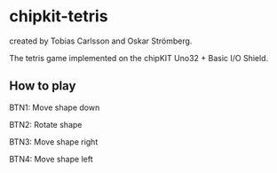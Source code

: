 # chipkit-tetris
created by Tobias Carlsson and Oskar Strömberg.



The tetris game implemented on the chipKIT Uno32 + Basic I/O Shield.

## How to play
BTN1: Move shape down

BTN2: Rotate shape

BTN3: Move shape right

BTN4: Move shape left

